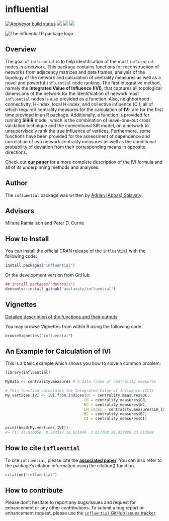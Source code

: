 
<!-- README.md is generated from README.Rmd. Please edit that file -->

# influential

<!-- badges: start -->

[![AppVeyor build
status](https://ci.appveyor.com/api/projects/status/github/asalavaty/influential?branch=master&svg=true)](https://ci.appveyor.com/project/asalavaty/influential)
[![](https://www.r-pkg.org/badges/version/influential?color=blue)](https://cran.r-project.org/package=influential)
[![](http://cranlogs.r-pkg.org/badges/grand-total/influential?color=green)](https://cran.r-project.org/package=influential)
[![](https://img.shields.io/badge/Integrated%20Value%20of%20Influence-IVI-blue.svg)](https://dx.doi.org/10.2139/ssrn.3565980)
<!-- badges: end -->

![The influential R package
logo](https://github.com/asalavaty/influential/blob/master/logo.png)

## Overview

The goal of `influential` is to help identification of the most
`influential` nodes in a network. This package contains functions for
reconstruction of networks from adjacency matrices and data frames,
analysis of the topology of the network and calculation of centrality
measures as well as a novel and powerful `influential` node ranking. The
first integrative method, namely the **Integrated Value of Influence
(IVI)**, that captures all topological dimensions of the network for the
identification of network most `influential` nodes is also provided as a
function. Also, neighborhood connectivity, H-index, local H-index, and
collective influence (CI), all of which required centrality measures for
the calculation of **IVI**, are for the first time provided in an R
package. Additionally, a function is provided for running **SIRIR**
model, which is the combination of leave-one-out cross validation
technique and the conventional SIR model, on a network to unsupervisedly
rank the true influence of vertices. Furthermore, some functions have
been provided for the assessment of dependence and correlation of two
network centrality measures as well as the conditional probability of
deviation from their corresponding means in opposite directions.

Check out [**our paper**](https://doi.org/10.1101/2020.02.17.953430) for
a more complete description of the IVI formula and all of its
underpinning methods and analyses.

## Author

The `influential` package was written by [Adrian (Abbas)
Salavaty](https://www.AbbasSalavaty.com)

## Advisors

Mirana Ramialison and Peter D. Currie

## How to Install

You can install the official [CRAN
release](https://cran.r-project.org/package=influential) of the
`influential` with the following code:

``` r
install.packages("influential")
```

Or the development version from GitHub:

``` r
## install.packages("devtools")
devtools::install_github("asalavaty/influential")
```

## Vignettes

[Detailed description of the functions and their
outputs](https://github.com/asalavaty/influential/blob/master/vignettes/Vignettes.md)

You may browse Vignettes from within R using the following code.

``` r
browseVignettes("influential")
```

## An Example for Calculation of IVI

This is a basic example which shows you how to solve a common problem:

``` r
library(influential)

MyData <- centrality.measures # A data frame of centrality measures

# This function calculates the Integrated Value of Influence (IVI)
My.vertices.IVI <- ivi.from.indices(DC = centrality.measures$DC,       # Calculation of IVI
                                   CR = centrality.measures$CR,
                                   NC = centrality.measures$NC,
                                   LH_index = centrality.measures$LH_index,
                                   BC = centrality.measures$BC,
                                   CI = centrality.measures$CI)

print(head(My.vertices.IVI))
#> [1] 24.670056  8.344337 18.621049  1.017768 29.437028 33.512598
```

## How to cite `influential`

To cite `influential`, please cite the [**associated
paper**](https://dx.doi.org/10.2139/ssrn.3565980). You can also refer to
the package’s citation information using the citation() function.

``` r
citation("influential")
```

## How to contribute

Please don’t hesitate to report any bugs/issues and request for
enhancement or any other contributions. To submit a bug report or
enhancement request, please use the [`influential` GitHub issues
tracker](https://github.com/asalavaty/influential/issues).

